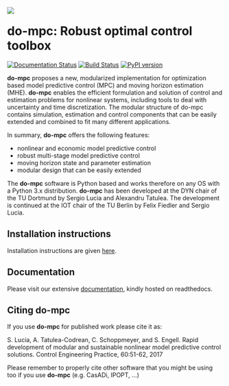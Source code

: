 <img align="left" src="https://raw.githubusercontent.com/do-mpc/do-mpc/master/documentation/source/static/dompc_var_02_rtd_blue.png">

# do-mpc: Robust optimal control toolbox

[![Documentation Status](https://readthedocs.org/projects/do-mpc/badge/?version=latest)](https://www.do-mpc.com)
[![Build Status](https://travis-ci.org/do-mpc/do-mpc.svg?branch=master)](https://travis-ci.org/do-mpc/do-mpc)
[![PyPI version](https://badge.fury.io/py/do-mpc.svg)](https://badge.fury.io/py/do-mpc)

**do-mpc** proposes a new, modularized implementation for optimization based model predictive control (MPC) and moving horizon estimation (MHE). **do-mpc** enables the efficient formulation and solution of control and estimation problems for nonlinear systems, including tools to deal with uncertainty and time discretization. The modular structure of do-mpc contains simulation, estimation and control components that can be easily extended and combined to fit many different applications.

In summary, **do-mpc** offers the following features:

* nonlinear and economic model predictive control
* robust multi-stage model predictive control
* moving horizon state and parameter estimation
* modular design that can be easily extended

The **do-mpc** software is Python based and works therefore on any OS with a Python 3.x distribution. **do-mpc** has been developed at the DYN chair of the TU Dortmund by Sergio Lucia and Alexandru Tatulea. The development is continued at the IOT chair of the TU Berlin by Felix Fiedler and Sergio Lucia.

## Installation instructions
Installation instructions are given [here](https://www.do-mpc.com/en/latest/installation.html).

## Documentation
Please visit our extensive [documentation](https://www.do-mpc.com), kindly hosted on readthedocs.

## Citing **do-mpc**
If you use **do-mpc** for published work please cite it as:

S. Lucia, A. Tatulea-Codrean, C. Schoppmeyer, and S. Engell. Rapid development of modular and sustainable nonlinear model predictive control solutions. Control Engineering Practice, 60:51-62, 2017

Please remember to properly cite other software that you might be using too if you use **do-mpc** (e.g. CasADi, IPOPT, ...)
